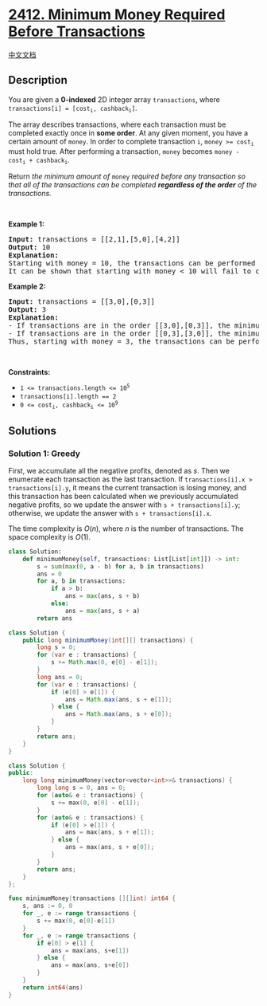 # [2412. Minimum Money Required Before Transactions](https://leetcode.com/problems/minimum-money-required-before-transactions)

[中文文档](/solution/2400-2499/2412.Minimum%20Money%20Required%20Before%20Transactions/README.md)

<!-- tags:Greedy,Array,Sorting -->

<!-- difficulty:Hard -->

## Description

<p>You are given a <strong>0-indexed</strong> 2D integer array <code><font face="monospace">transactions</font></code>, where <code>transactions[i] = [cost<sub>i</sub>, cashback<sub>i</sub>]</code>.</p>

<p>The array describes transactions, where each transaction must be completed exactly once in <strong>some order</strong>. At any given moment, you have a certain amount of <code>money</code>. In order to complete transaction <code>i</code>, <code>money &gt;= cost<sub>i</sub></code> must hold true. After performing a transaction, <code>money</code> becomes <code>money - cost<sub>i</sub> + cashback<sub>i</sub></code>.</p>

<p>Return<em> the minimum amount of </em><code>money</code><em> required before any transaction so that all of the transactions can be completed <strong>regardless of the order</strong> of the transactions.</em></p>

<p>&nbsp;</p>
<p><strong class="example">Example 1:</strong></p>

<pre>
<strong>Input:</strong> transactions = [[2,1],[5,0],[4,2]]
<strong>Output:</strong> 10
<strong>Explanation:
</strong>Starting with money = 10, the transactions can be performed in any order.
It can be shown that starting with money &lt; 10 will fail to complete all transactions in some order.
</pre>

<p><strong class="example">Example 2:</strong></p>

<pre>
<strong>Input:</strong> transactions = [[3,0],[0,3]]
<strong>Output:</strong> 3
<strong>Explanation:</strong>
- If transactions are in the order [[3,0],[0,3]], the minimum money required to complete the transactions is 3.
- If transactions are in the order [[0,3],[3,0]], the minimum money required to complete the transactions is 0.
Thus, starting with money = 3, the transactions can be performed in any order.
</pre>

<p>&nbsp;</p>
<p><strong>Constraints:</strong></p>

<ul>
	<li><code>1 &lt;= transactions.length &lt;= 10<sup>5</sup></code></li>
	<li><code>transactions[i].length == 2</code></li>
	<li><code>0 &lt;= cost<sub>i</sub>, cashback<sub>i</sub> &lt;= 10<sup>9</sup></code></li>
</ul>

## Solutions

### Solution 1: Greedy

First, we accumulate all the negative profits, denoted as $s$. Then we enumerate each transaction as the last transaction. If `transactions[i].x > transactions[i].y`, it means the current transaction is losing money, and this transaction has been calculated when we previously accumulated negative profits, so we update the answer with `s + transactions[i].y`; otherwise, we update the answer with `s + transactions[i].x`.

The time complexity is $O(n)$, where $n$ is the number of transactions. The space complexity is $O(1)$.

<!-- tabs:start -->

```python
class Solution:
    def minimumMoney(self, transactions: List[List[int]]) -> int:
        s = sum(max(0, a - b) for a, b in transactions)
        ans = 0
        for a, b in transactions:
            if a > b:
                ans = max(ans, s + b)
            else:
                ans = max(ans, s + a)
        return ans
```

```java
class Solution {
    public long minimumMoney(int[][] transactions) {
        long s = 0;
        for (var e : transactions) {
            s += Math.max(0, e[0] - e[1]);
        }
        long ans = 0;
        for (var e : transactions) {
            if (e[0] > e[1]) {
                ans = Math.max(ans, s + e[1]);
            } else {
                ans = Math.max(ans, s + e[0]);
            }
        }
        return ans;
    }
}
```

```cpp
class Solution {
public:
    long long minimumMoney(vector<vector<int>>& transactions) {
        long long s = 0, ans = 0;
        for (auto& e : transactions) {
            s += max(0, e[0] - e[1]);
        }
        for (auto& e : transactions) {
            if (e[0] > e[1]) {
                ans = max(ans, s + e[1]);
            } else {
                ans = max(ans, s + e[0]);
            }
        }
        return ans;
    }
};
```

```go
func minimumMoney(transactions [][]int) int64 {
	s, ans := 0, 0
	for _, e := range transactions {
		s += max(0, e[0]-e[1])
	}
	for _, e := range transactions {
		if e[0] > e[1] {
			ans = max(ans, s+e[1])
		} else {
			ans = max(ans, s+e[0])
		}
	}
	return int64(ans)
}
```

<!-- tabs:end -->

<!-- end -->
